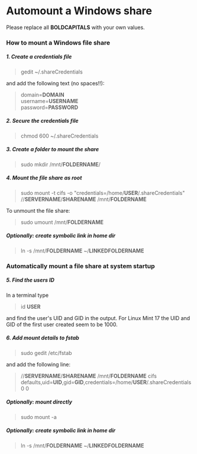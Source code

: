 # Automount a Windows share

Please replace all **BOLDCAPITALS** with your own values.

### How to mount a Windows file share

##### 1. Create a credentials file
> gedit ~/.shareCredentials

and add the following text (no spaces!!):

> domain=**DOMAIN**  
> username=**USERNAME**  
> password=**PASSWORD**  

##### 2. Secure the credentials file
> chmod 600 ~/.shareCredentials

##### 3. Create a folder to mount the share
> sudo mkdir /mnt/**FOLDERNAME**/

##### 4. Mount the file share as root
> sudo mount -t cifs -o "credentials=/home/**USER**/.shareCredentials" //**SERVERNAME**/**SHARENAME** /mnt/**FOLDERNAME**

To unmount the file share:

> sudo umount /mnt/**FOLDERNAME**

##### Optionally: create symbolic link in home dir
> ln -s /mnt/**FOLDERNAME** ~/**LINKEDFOLDERNAME**

### Automatically mount a file share at system startup

##### 5. Find the users ID
In a terminal type

> id **USER**

and find the user's UID and GID in the output. For Linux Mint 17 the UID and GID of the first user created seem to be 1000.

##### 6. Add mount details to fstab
> sudo gedit /etc/fstab

and add the following line:

> //**SERVERNAME**/**SHARENAME**  /mnt/**FOLDERNAME** cifs defaults,uid=**UID**,gid=**GID**,credentials=/home/**USER**/.shareCredentials 0 0

##### Optionally: mount directly
> sudo mount -a

##### Optionally: create symbolic link in home dir
> ln -s /mnt/**FOLDERNAME** ~/**LINKEDFOLDERNAME**
